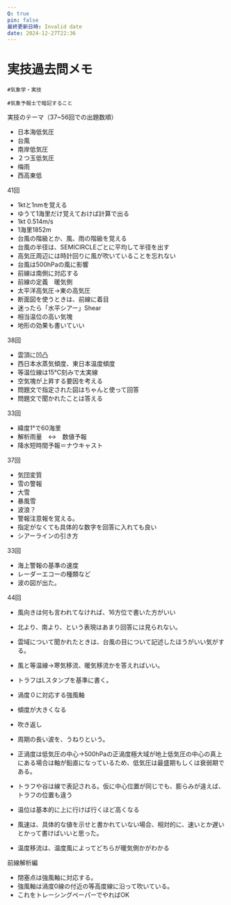 ```yaml
---
Q: true
pin: false
最終更新日時: Invalid date
date: 2024-12-27T22:36
---
```

# 実技過去問メモ

`#気象学・実技`

`#気象予報士で暗記すること`

実技のテーマ（37~56回での出題数順）

- 日本海低気圧  
- 台風  
- 南岸低気圧  
- ２つ玉低気圧  
- 梅雨  
- 西高東低  

41回

- 1ktと1nmを覚える  
- ゆうて1海里だけ覚えておけば計算で出る  
- 1kt 0.514m/s  
- 1海里1852m  
- 台風の階級とか、風、雨の階級を覚える  
- 台風の半径は、SEMICIRCLEごとに平均して半径を出す  
- 高気圧周辺には時計回りに風が吹いていることを忘れない  
- 台風は500hPaの風に影響  
- 前線は南側に対応する  
- 前線の定義　暖気側  
- 太平洋高気圧→東の高気圧  
- 断面図を使うときは、前線に着目  
- 迷ったら「水平シアー」Shear  
- 相当温位の高い気塊  
- 地形の効果も書いていい  

38回

- 雲頂に凹凸  
- 西日本水蒸気傾度、東日本温度傾度  
- 等温位線は15℃刻みで太実線  
- 空気塊が上昇する要因を考える  
- 問題文で指定された図はちゃんと使って回答  
- 問題文で聞かれたことは答える  

33回

- 緯度1°で60海里  
- 解析雨量　↔︎　数値予報  
- 降水短時間予報＝ナウキャスト  

37回

- 気団変質  
- 雪の警報  
- 大雪  
- 暴風雪  
- 波浪？  
- 警報注意報を覚える。  
- 指定がなくても具体的な数字を回答に入れても良い  
- シアーラインの引き方  

33回

- 海上警報の基準の速度  
- レーダーエコーの種類など  
- 波の図が出た。  

44回

- 風向きは何も言われてなければ、16方位で書いた方がいい  
- 北より、南より、という表現はあまり回答には見られない。  

- 雲域について聞かれたときは、台風の目について記述したほうがいい気がする。
- 風と等温線→寒気移流、暖気移流かを答えればいい。
- トラフはLスタンプを基準に書く。
- 渦度０に対応する強風軸
- 傾度が大きくなる
- 吹き返し
- 周期の長い波を、うねりという。
- 正渦度は低気圧の中心→500hPaの正渦度極大域が地上低気圧の中心の真上にある場合は軸が鉛直になっているため、低気圧は最盛期もしくは衰弱期である。
- トラフや谷は線で表記される。仮に中心位置が同じでも、膨らみが違えば、トラフの位置も違う
- 温位は基本的に上に行けば行くほど高くなる
- 風速は、具体的な値を示せと書かれていない場合、相対的に、速いとか遅いとかって書けばいいと思った。
- 温度移流は、温度風によってどちらが暖気側かがわかる

前線解析編

- 閉塞点は強風軸に対応する。  
- 強風軸は渦度0線の付近の等高度線に沿って吹いている。  
- これをトレーシングペーパーでやればOK